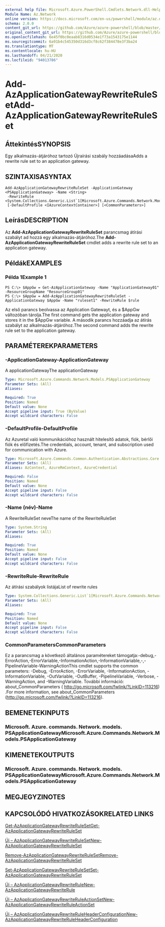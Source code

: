 ```yaml
---
external help file: Microsoft.Azure.PowerShell.Cmdlets.Network.dll-Help.xml
Module Name: Az.Network
online version: https://docs.microsoft.com/en-us/powershell/module/az.network/add-azapplicationgatewayrewriteruleset
schema: 2.0.0
content_git_url: https://github.com/Azure/azure-powershell/blob/master/src/Network/Network/help/Add-AzApplicationGatewayRewriteRuleSet.md
original_content_git_url: https://github.com/Azure/azure-powershell/blob/master/src/Network/Network/help/Add-AzApplicationGatewayRewriteRuleSet.md
ms.openlocfilehash: 6e45f0bc0eaab8316d0534e1f73a1543175e1144
ms.sourcegitcommit: 6a91b4c545350d316d3cf8c62f384478e3f3ba24
ms.translationtype: MT
ms.contentlocale: hu-HU
ms.lasthandoff: 04/21/2020
ms.locfileid: "94013786"
---
```

# <span data-ttu-id="f9fc4-101">Add-AzApplicationGatewayRewriteRuleSet</span><span class="sxs-lookup"><span data-stu-id="f9fc4-101">Add-AzApplicationGatewayRewriteRuleSet</span></span>

## <span data-ttu-id="f9fc4-102">Áttekintés</span><span class="sxs-lookup"><span data-stu-id="f9fc4-102">SYNOPSIS</span></span>
<span data-ttu-id="f9fc4-103">Egy alkalmazás-átjáróhoz tartozó Újraírási szabály hozzáadása</span><span class="sxs-lookup"><span data-stu-id="f9fc4-103">Adds a rewrite rule set to an application gateway.</span></span>

## <span data-ttu-id="f9fc4-104">SZINTAXISA</span><span class="sxs-lookup"><span data-stu-id="f9fc4-104">SYNTAX</span></span>

```
Add-AzApplicationGatewayRewriteRuleSet -ApplicationGateway <PSApplicationGateway> -Name <String>
 -RewriteRule <System.Collections.Generic.List`1[Microsoft.Azure.Commands.Network.Models.PSApplicationGatewayRewriteRule]>
 [-DefaultProfile <IAzureContextContainer>] [<CommonParameters>]
```

## <span data-ttu-id="f9fc4-105">Leírás</span><span class="sxs-lookup"><span data-stu-id="f9fc4-105">DESCRIPTION</span></span>
<span data-ttu-id="f9fc4-106">Az **Add-AzApplicationGatewayRewriteRuleSet** parancsmag átírási szabályt ad hozzá egy alkalmazás-átjáróhoz.</span><span class="sxs-lookup"><span data-stu-id="f9fc4-106">The **Add-AzApplicationGatewayRewriteRuleSet** cmdlet adds a rewrite rule set to an application gateway.</span></span>

## <span data-ttu-id="f9fc4-107">Példák</span><span class="sxs-lookup"><span data-stu-id="f9fc4-107">EXAMPLES</span></span>

### <span data-ttu-id="f9fc4-108">Példa 1</span><span class="sxs-lookup"><span data-stu-id="f9fc4-108">Example 1</span></span>
```
PS C:\> $AppGw = Get-AzApplicationGateway -Name "ApplicationGateway01" -ResourceGroupName "ResourceGroup01"
PS C:\> $AppGw = Add-AzApplicationGatewayRewriteRuleSet -ApplicationGateway $AppGw -Name "ruleset1" -RewriteRule $rule
```

<span data-ttu-id="f9fc4-109">Az első parancs beolvassa az Application Gatewayt, és a $AppGw változóban tárolja.</span><span class="sxs-lookup"><span data-stu-id="f9fc4-109">The first command gets the application gateway and stores it in the $AppGw variable.</span></span>
<span data-ttu-id="f9fc4-110">A második parancs hozzáadja az átírás szabályt az alkalmazás-átjáróhoz.</span><span class="sxs-lookup"><span data-stu-id="f9fc4-110">The second command adds the rewrite rule set to the application gateway.</span></span>

## <span data-ttu-id="f9fc4-111">PARAMÉTEREK</span><span class="sxs-lookup"><span data-stu-id="f9fc4-111">PARAMETERS</span></span>

### <span data-ttu-id="f9fc4-112">-ApplicationGateway</span><span class="sxs-lookup"><span data-stu-id="f9fc4-112">-ApplicationGateway</span></span>
<span data-ttu-id="f9fc4-113">A applicationGateway</span><span class="sxs-lookup"><span data-stu-id="f9fc4-113">The applicationGateway</span></span>

```yaml
Type: Microsoft.Azure.Commands.Network.Models.PSApplicationGateway
Parameter Sets: (All)
Aliases:

Required: True
Position: Named
Default value: None
Accept pipeline input: True (ByValue)
Accept wildcard characters: False
```

### <span data-ttu-id="f9fc4-114">-DefaultProfile</span><span class="sxs-lookup"><span data-stu-id="f9fc4-114">-DefaultProfile</span></span>
<span data-ttu-id="f9fc4-115">Az Azuretal való kommunikációhoz használt hitelesítő adatok, fiók, bérlői fiók és előfizetés.</span><span class="sxs-lookup"><span data-stu-id="f9fc4-115">The credentials, account, tenant, and subscription used for communication with Azure.</span></span>

```yaml
Type: Microsoft.Azure.Commands.Common.Authentication.Abstractions.Core.IAzureContextContainer
Parameter Sets: (All)
Aliases: AzContext, AzureRmContext, AzureCredential

Required: False
Position: Named
Default value: None
Accept pipeline input: False
Accept wildcard characters: False
```

### <span data-ttu-id="f9fc4-116">-Name (név)</span><span class="sxs-lookup"><span data-stu-id="f9fc4-116">-Name</span></span>
<span data-ttu-id="f9fc4-117">A RewriteRuleSet neve</span><span class="sxs-lookup"><span data-stu-id="f9fc4-117">The name of the RewriteRuleSet</span></span>

```yaml
Type: System.String
Parameter Sets: (All)
Aliases:

Required: True
Position: Named
Default value: None
Accept pipeline input: False
Accept wildcard characters: False
```

### <span data-ttu-id="f9fc4-118">-RewriteRule</span><span class="sxs-lookup"><span data-stu-id="f9fc4-118">-RewriteRule</span></span>
<span data-ttu-id="f9fc4-119">Az átírási szabályok listája</span><span class="sxs-lookup"><span data-stu-id="f9fc4-119">List of rewrite rules</span></span>

```yaml
Type: System.Collections.Generic.List`1[Microsoft.Azure.Commands.Network.Models.PSApplicationGatewayRewriteRule]
Parameter Sets: (All)
Aliases:

Required: True
Position: Named
Default value: None
Accept pipeline input: False
Accept wildcard characters: False
```

### <span data-ttu-id="f9fc4-120">CommonParameters</span><span class="sxs-lookup"><span data-stu-id="f9fc4-120">CommonParameters</span></span>
<span data-ttu-id="f9fc4-121">Ez a parancsmag a következő általános paramétereket támogatja:-debug,-ErrorAction,-ErrorVariable,-InformationAction,-InformationVariable,-,-PipelineVariable-WarningAction</span><span class="sxs-lookup"><span data-stu-id="f9fc4-121">This cmdlet supports the common parameters: -Debug, -ErrorAction, -ErrorVariable, -InformationAction, -InformationVariable, -OutVariable, -OutBuffer, -PipelineVariable, -Verbose, -WarningAction, and -WarningVariable.</span></span> <span data-ttu-id="f9fc4-122">További információ: about_CommonParameters ( http://go.microsoft.com/fwlink/?LinkID=113216) .</span><span class="sxs-lookup"><span data-stu-id="f9fc4-122">For more information, see about_CommonParameters (http://go.microsoft.com/fwlink/?LinkID=113216).</span></span>

## <span data-ttu-id="f9fc4-123">BEMENETEK</span><span class="sxs-lookup"><span data-stu-id="f9fc4-123">INPUTS</span></span>

### <span data-ttu-id="f9fc4-124">Microsoft. Azure. commands. Network. models. PSApplicationGateway</span><span class="sxs-lookup"><span data-stu-id="f9fc4-124">Microsoft.Azure.Commands.Network.Models.PSApplicationGateway</span></span>

## <span data-ttu-id="f9fc4-125">KIMENETEK</span><span class="sxs-lookup"><span data-stu-id="f9fc4-125">OUTPUTS</span></span>

### <span data-ttu-id="f9fc4-126">Microsoft. Azure. commands. Network. models. PSApplicationGateway</span><span class="sxs-lookup"><span data-stu-id="f9fc4-126">Microsoft.Azure.Commands.Network.Models.PSApplicationGateway</span></span>

## <span data-ttu-id="f9fc4-127">MEGJEGYZI</span><span class="sxs-lookup"><span data-stu-id="f9fc4-127">NOTES</span></span>

## <span data-ttu-id="f9fc4-128">KAPCSOLÓDÓ HIVATKOZÁSOK</span><span class="sxs-lookup"><span data-stu-id="f9fc4-128">RELATED LINKS</span></span>

[<span data-ttu-id="f9fc4-129">Get-AzApplicationGatewayRewriteRuleSet</span><span class="sxs-lookup"><span data-stu-id="f9fc4-129">Get-AzApplicationGatewayRewriteRuleSet</span></span>](./Get-AzApplicationGatewayRewriteRuleSet.md)

[<span data-ttu-id="f9fc4-130">Új – AzApplicationGatewayRewriteRuleSet</span><span class="sxs-lookup"><span data-stu-id="f9fc4-130">New-AzApplicationGatewayRewriteRuleSet</span></span>](./New-AzApplicationGatewayRewriteRuleSet.md)

[<span data-ttu-id="f9fc4-131">Remove-AzApplicationGatewayRewriteRuleSet</span><span class="sxs-lookup"><span data-stu-id="f9fc4-131">Remove-AzApplicationGatewayRewriteRuleSet</span></span>](./Remove-AzApplicationGatewayRewriteRuleSet.md)

[<span data-ttu-id="f9fc4-132">Set-AzApplicationGatewayRewriteRuleSet</span><span class="sxs-lookup"><span data-stu-id="f9fc4-132">Set-AzApplicationGatewayRewriteRuleSet</span></span>](./Set-AzApplicationGatewayRewriteRuleSet.md)

[<span data-ttu-id="f9fc4-133">Új – AzApplicationGatewayRewriteRule</span><span class="sxs-lookup"><span data-stu-id="f9fc4-133">New-AzApplicationGatewayRewriteRule</span></span>](./New-AzApplicationGatewayRewriteRule.md)

[<span data-ttu-id="f9fc4-134">Új – AzApplicationGatewayRewriteRuleActionSet</span><span class="sxs-lookup"><span data-stu-id="f9fc4-134">New-AzApplicationGatewayRewriteRuleActionSet</span></span>](./New-AzApplicationGatewayRewriteRuleActionSet.md)

[<span data-ttu-id="f9fc4-135">Új – AzApplicationGatewayRewriteRuleHeaderConfiguration</span><span class="sxs-lookup"><span data-stu-id="f9fc4-135">New-AzApplicationGatewayRewriteRuleHeaderConfiguration</span></span>](./New-AzApplicationGatewayRewriteRuleHeaderConfiguration.md)
